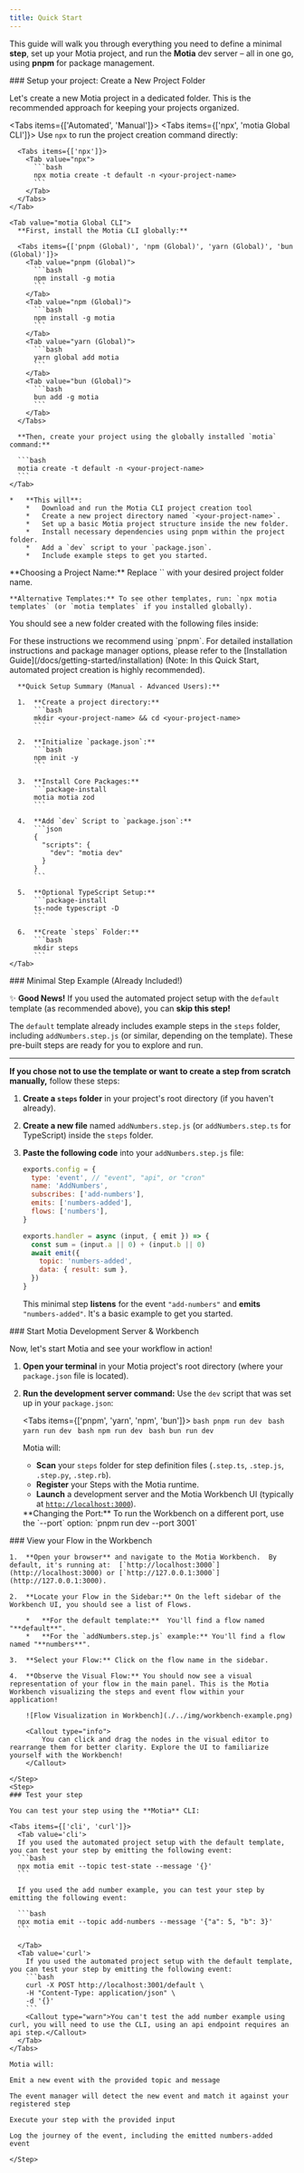 ```yaml
---
title: Quick Start
---
```


This guide will walk you through everything you need to define a minimal **step**, set up your Motia project, and run the **Motia** dev server – all in one go, using **pnpm** for package management.

<Steps>
  <Step>
  ### Setup your project: Create a New Project Folder

Let's create a new Motia project in a dedicated folder. This is the recommended approach for keeping your projects organized.

  <Tabs items={['Automated', 'Manual']}>
<Tab value="Automated">
  <Tabs items={['npx', 'motia Global CLI']}>
    <Tab value="npx">
      Use `npx` to run the project creation command directly:

      <Tabs items={['npx']}>
        <Tab value="npx">
          ```bash
          npx motia create -t default -n <your-project-name>
          ```
        </Tab>
      </Tabs>
    </Tab>

    <Tab value="motia Global CLI">
      **First, install the Motia CLI globally:**

      <Tabs items={['pnpm (Global)', 'npm (Global)', 'yarn (Global)', 'bun (Global)']}>
        <Tab value="pnpm (Global)">
          ```bash
          npm install -g motia
          ```
        </Tab>
        <Tab value="npm (Global)">
          ```bash
          npm install -g motia
          ```
        </Tab>
        <Tab value="yarn (Global)">
          ```bash
          yarn global add motia
          ```
        </Tab>
        <Tab value="bun (Global)">
          ```bash
          bun add -g motia
          ```
        </Tab>
      </Tabs>

      **Then, create your project using the globally installed `motia` command:**

      ```bash
      motia create -t default -n <your-project-name>
      ```
    </Tab>

  </Tabs>

    *   **This will**:
        *   Download and run the Motia CLI project creation tool
        *   Create a new project directory named `<your-project-name>`.
        *   Set up a basic Motia project structure inside the new folder.
        *   Install necessary dependencies using pnpm within the project folder.
        *   Add a `dev` script to your `package.json`.
        *   Include example steps to get you started.

  <Callout type="info">
    **Choosing a Project Name:** Replace `<your-project-name>` with your desired project folder name.

    **Alternative Templates:** To see other templates, run: `npx motia templates` (or `motia templates` if you installed globally).

  </Callout>

You should see a new folder created with the following files inside:

  <Files>
    <Folder name="steps" defaultOpen>
      <File name="one.step.ts" />
      <File name="two.step.ts" />
      <File name="api.step.ts" />
    </Folder>
    <File name="package.json" />
  </Files>
</Tab>
    <Tab value="Manual">
      <Callout>For these instructions we recommend using `pnpm`. For detailed installation instructions and package manager options, please refer to the [Installation Guide](/docs/getting-started/installation) (Note: In this Quick Start, automated project creation is highly recommended).</Callout>

      **Quick Setup Summary (Manual - Advanced Users):**

      1.  **Create a project directory:**
          ```bash
          mkdir <your-project-name> && cd <your-project-name>
          ```

      2.  **Initialize `package.json`:**
          ```bash
          npm init -y
          ```

      3.  **Install Core Packages:**
          ```package-install
          motia motia zod
          ```

      4.  **Add `dev` Script to `package.json`:**
          ```json
          {
            "scripts": {
              "dev": "motia dev"
            }
          }
          ```

      5.  **Optional TypeScript Setup:**
          ```package-install
          ts-node typescript -D
          ```

      6.  **Create `steps` Folder:**
          ```bash
          mkdir steps
          ```
    </Tab>

  </Tabs>

  </Step>
  <Step>
  ### Minimal Step Example (Already Included!)

✨ **Good News!** If you used the automated project setup with the `default` template (as recommended above), you can **skip this step!**

The `default` template already includes example steps in the `steps` folder, including `addNumbers.step.js` (or similar, depending on the template). These pre-built steps are ready for you to explore and run.

---

**If you chose not to use the template or want to create a step from scratch manually,** follow these steps:

1.  **Create a `steps` folder** in your project's root directory (if you haven't already).

2.  **Create a new file** named `addNumbers.step.js` (or `addNumbers.step.ts` for TypeScript) inside the `steps` folder.

    <Files>
      <Folder name="steps" defaultOpen>
        <File name="addNumbers.step.js" />
      </Folder>
    </Files>

3.  **Paste the following code** into your `addNumbers.step.js` file:

    ```javascript
    exports.config = {
      type: 'event', // "event", "api", or "cron"
      name: 'AddNumbers',
      subscribes: ['add-numbers'],
      emits: ['numbers-added'],
      flows: ['numbers'],
    }

    exports.handler = async (input, { emit }) => {
      const sum = (input.a || 0) + (input.b || 0)
      await emit({
        topic: 'numbers-added',
        data: { result: sum },
      })
    }
    ```

    This minimal step **listens** for the event `"add-numbers"` and **emits** `"numbers-added"`. It's a basic example to get you started.

  </Step>
  <Step>
  ### Start Motia Development Server & Workbench

Now, let's start Motia and see your workflow in action!

1.  **Open your terminal** in your Motia project's root directory (where your `package.json` file is located).

2.  **Run the development server command:** Use the `dev` script that was set up in your `package.json`:

    <Tabs items={['pnpm', 'yarn', 'npm', 'bun']}>
      <Tab value="pnpm">```bash pnpm run dev ```</Tab>
      <Tab value="yarn">```bash yarn run dev ```</Tab>
      <Tab value="npm">```bash npm run dev ```</Tab>
      <Tab value="bun">```bash bun run dev ```</Tab>
    </Tabs>

    Motia will:

    - **Scan** your `steps` folder for step definition files (`.step.ts`, `.step.js`, `.step.py`, `.step.rb`).
    - **Register** your Steps with the Motia runtime.
    - **Launch** a development server and the Motia Workbench UI (typically at [`http://localhost:3000`](http://localhost:3000)).

    <Callout type="info">
      **Changing the Port:** To run the Workbench on a different port, use the `--port` option: `pnpm run dev --port
      3001`
    </Callout>

  </Step>
  <Step>
    ### View your Flow in the Workbench

    1.  **Open your browser** and navigate to the Motia Workbench.  By default, it's running at:  [`http://localhost:3000`](http://localhost:3000) or [`http://127.0.0.1:3000`](http://127.0.0.1:3000).

    2.  **Locate your Flow in the Sidebar:** On the left sidebar of the Workbench UI, you should see a list of Flows.

        *   **For the default template:**  You'll find a flow named "**default**".
        *   **For the `addNumbers.step.js` example:** You'll find a flow named "**numbers**".

    3.  **Select your Flow:** Click on the flow name in the sidebar.

    4.  **Observe the Visual Flow:** You should now see a visual representation of your flow in the main panel. This is the Motia Workbench visualizing the steps and event flow within your application!

        ![Flow Visualization in Workbench](./../img/workbench-example.png)

        <Callout type="info">
            You can click and drag the nodes in the visual editor to rearrange them for better clarity. Explore the UI to familiarize yourself with the Workbench!
        </Callout>

    </Step>
    <Step>
    ### Test your step

    You can test your step using the **Motia** CLI:

    <Tabs items={['cli', 'curl']}>
      <Tab value='cli'>
      If you used the automated project setup with the default template, you can test your step by emitting the following event:
      ```bash
      npx motia emit --topic test-state --message '{}'
      ```

      If you used the add number example, you can test your step by emitting the following event:

      ```bash
      npx motia emit --topic add-numbers --message '{"a": 5, "b": 3}'
      ```

      </Tab>
      <Tab value='curl'>
        If you used the automated project setup with the default template, you can test your step by emitting the following event:
        ```bash
        curl -X POST http://localhost:3001/default \
        -H "Content-Type: application/json" \
        -d '{}'
        ```
        <Callout type="warn">You can't test the add number example using curl, you will need to use the CLI, using an api endpoint requires an api step.</Callout>
      </Tab>
    </Tabs>

    Motia will:

    Emit a new event with the provided topic and message

    The event manager will detect the new event and match it against your registered step

    Execute your step with the provided input

    Log the journey of the event, including the emitted numbers-added event

    </Step>

</Steps>
